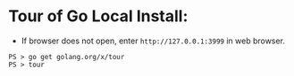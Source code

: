 # Tour of Go Local Install:

* If browser does not open, enter `http://127.0.0.1:3999` in web browser.

```
PS > go get golang.org/x/tour
PS > tour
```
